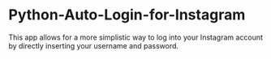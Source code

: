 # Python-Auto-Login-for-Instagram

This app allows for a more simplistic way to log into your Instagram account by directly inserting your username and password. 
